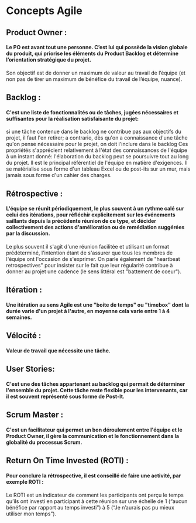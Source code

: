 # Concepts Agile

## Product Owner : 
#### Le PO est avant tout une personne. C’est lui qui possède la vision globale du produit, qui priorise les éléments du Product Backlog et détermine l’orientation stratégique du projet.
Son objectif est de donner un maximum de valeur au travail de l’équipe (et non pas de tirer un maximum de bénéfice du travail de l’équipe, nuance).

## Backlog :
#### C'est une liste de fonctionnalités ou de tâches, jugées nécessaires et suffisantes pour la réalisation satisfaisante du projet:
si une tâche contenue dans le backlog ne contribue pas aux objectifs du projet, il faut l'en retirer;
a contrario, dès qu'on a connaissance d'une tâche qu'on pense nécessaire pour le projet, on doit l'inclure dans le backlog
Ces propriétés s'apprécient relativement à l'état des connaissances de l'équipe à un instant donné: l'élaboration du backlog peut se poursuivre tout au long du projet.
Il est le principal référentiel de l'équipe en matière d'exigences. 
Il se matérialise sous forme d'un tableau Excel ou de post-its sur un mur, mais jamais sous forme d'un cahier des charges.

## Rétrospective :
#### L'équipe se réunit périodiquement, le plus souvent à un rythme calé sur celui des itérations, pour réfléchir explicitement sur les événements saillants depuis la précédente réunion de ce type, et décider collectivement des actions d'amélioration ou de remédiation suggérées par la discussion.
Le plus souvent il s'agit d'une réunion facilitée et utilisant un format prédéterminé, l'intention étant de s'assurer que tous les membres de l'équipe ont l'occasion de s'exprimer.
On parle également de "heartbeat retrospectives" pour insister sur le fait que leur régularité contribue à donner au projet une cadence (le sens littéral est "battement de coeur").

## Itération :
#### Une itération au sens Agile est une "boite de temps" ou "timebox" dont la durée varie d'un projet à l'autre, en moyenne cela varie entre 1 à 4 semaines.

## Vélocité : 
#### Valeur de travail que nécessite une tâche.

## User Stories: 
#### C'est une des tâches appartenant au backlog qui permait de déterminer l'ensemble du projet. Cette tâche reste flexible pour les intervenants, car il est souvent représenté sous forme de Post-It.

## Scrum Master :
#### C'est un facilitateur qui permet un bon déroulement entre l'équipe et le Product Owner, il gère la communication et le fonctionnement dans la globalité du processus Scrum.

## Return On Time Invested (ROTI) :
#### Pour conclure la rétrospective, il est conseillé de faire une activité, par exemple ROTI :
Le ROTI est un indicateur de comment les participants ont perçu le temps qu’ils ont investi en participant à cette réunion sur une échelle de 1 (“aucun bénéfice par rapport au temps investi”) à 5 (“Je n’aurais pas pu mieux utiliser mon temps”).
